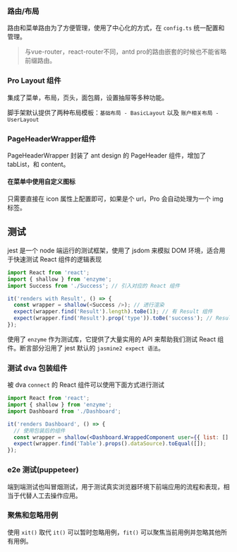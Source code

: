 ### 路由/布局

路由和菜单路由为了方便管理，使用了中心化的方式，在 `config.ts` 统一配置和管理。

> 与vue-router，react-router不同，antd pro的路由嵌套的时候也不能省略前缀路由。

### Pro Layout 组件

集成了菜单，布局，页头，面包屑，设置抽屉等多种功能。

脚手架默认提供了两种布局模板：`基础布局 - BasicLayout` 以及 `账户相关布局 - UserLayout`

### PageHeaderWrapper组件

PageHeaderWrapper 封装了 ant design 的 PageHeader 组件，增加了 tabList，和 content。

#### 在菜单中使用自定义图标

只需要直接在 icon 属性上配置即可，如果是个 url，Pro 会自动处理为一个 img 标签。

## 测试

jest 是一个 node 端运行的测试框架，使用了 jsdom 来模拟 DOM 环境，适合用于快速测试 React 组件的逻辑表现

```js
import React from 'react';
import { shallow } from 'enzyme';
import Success from './Success'; // 引入对应的 React 组件

it('renders with Result', () => {
  const wrapper = shallow(<Success />); // 进行渲染
  expect(wrapper.find('Result').length).toBe(1); // 有 Result 组件
  expect(wrapper.find('Result').prop('type')).toBe('success'); // Result 组件的类型是成功
});
```

使用了 `enzyme` 作为测试库，它提供了大量实用的 API 来帮助我们测试 React 组件。断言部分沿用了 jest 默认的 `jasmine2 expect 语法`。

### 测试 dva 包装组件

被 dva `connect` 的 React 组件可以使用下面方式进行测试

```jsx
import React from 'react';
import { shallow } from 'enzyme';
import Dashboard from './Dashboard';

it('renders Dashboard', () => {
  // 使用包装后的组件
  const wrapper = shallow(<Dashboard.WrappedComponent user={{ list: [] }} />);
  expect(wrapper.find('Table').props().dataSource).toEqual([]);
});
```

### e2e 测试(puppeteer)

端到端测试也叫冒烟测试，用于测试真实浏览器环境下前端应用的流程和表现，相当于代替人工去操作应用。

### 聚焦和忽略用例

使用 `xit()` 取代 `it()` 可以暂时忽略用例，`fit()` 可以聚焦当前用例并忽略其他所有用例。

